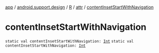 [app](../../../index.md) / [android.support.design](../../index.md) / [R](../index.md) / [attr](index.md) / [contentInsetStartWithNavigation](./content-inset-start-with-navigation.md)

# contentInsetStartWithNavigation

`static val contentInsetStartWithNavigation: `[`Int`](https://kotlinlang.org/api/latest/jvm/stdlib/kotlin/-int/index.html)
`static val contentInsetStartWithNavigation: `[`Int`](https://kotlinlang.org/api/latest/jvm/stdlib/kotlin/-int/index.html)